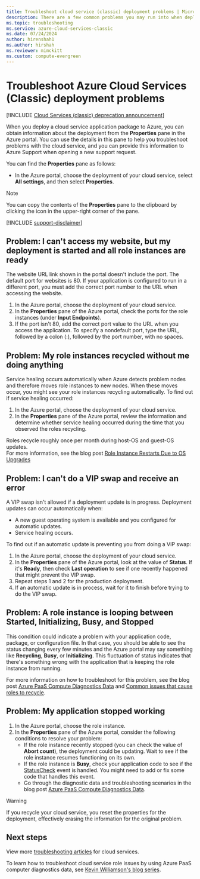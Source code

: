 ```yaml
---
title: Troubleshoot cloud service (classic) deployment problems | Microsoft Docs
description: There are a few common problems you may run into when deploying a cloud service to Azure. This article provides solutions to some of them.
ms.topic: troubleshooting
ms.service: azure-cloud-services-classic
ms.date: 07/24/2024
author: hirenshah1
ms.author: hirshah
ms.reviewer: mimckitt
ms.custom: compute-evergreen
---
```


# Troubleshoot Azure Cloud Services (Classic) deployment problems

[!INCLUDE [Cloud Services (classic) deprecation announcement](includes/deprecation-announcement.md)]

When you deploy a cloud service application package to Azure, you can obtain information about the deployment from the **Properties** pane in the Azure portal. You can use the details in this pane to help you troubleshoot problems with the cloud service, and you can provide this information to Azure Support when opening a new support request.

You can find the **Properties** pane as follows:

* In the Azure portal, choose the deployment of your cloud service, select **All settings**, and then select **Properties**.

> [!NOTE]
> You can copy the contents of the **Properties** pane to the clipboard by clicking the icon in the upper-right corner of the pane.
>
>

[!INCLUDE [support-disclaimer](~/reusable-content/ce-skilling/azure/includes/support-disclaimer.md)]

## Problem: I can't access my website, but my deployment is started and all role instances are ready
The website URL link shown in the portal doesn't include the port. The default port for websites is 80. If your application is configured to run in a different port, you must add the correct port number to the URL when accessing the website.

1. In the Azure portal, choose the deployment of your cloud service.
2. In the **Properties** pane of the Azure portal, check the ports for the role instances (under **Input Endpoints**).
3. If the port isn't 80, add the correct port value to the URL when you access the application. To specify a nondefault port, type the URL, followed by a colon (:), followed by the port number, with no spaces.

## Problem: My role instances recycled without me doing anything
Service healing occurs automatically when Azure detects problem nodes and therefore moves role instances to new nodes. When these moves occur, you might see your role instances recycling automatically. To find out if service healing occurred:

1. In the Azure portal, choose the deployment of your cloud service.
2. In the **Properties** pane of the Azure portal, review the information and determine whether service healing occurred during the time that you observed the roles recycling.

Roles recycle roughly once per month during host-OS and guest-OS updates.  
For more information, see the blog post [Role Instance Restarts Due to OS Upgrades](/archive/blogs/kwill/role-instance-restarts-due-to-os-upgrades)

## Problem: I can't do a VIP swap and receive an error
A VIP swap isn't allowed if a deployment update is in progress. Deployment updates can occur automatically when:

* A new guest operating system is available and you configured for automatic updates.
* Service healing occurs.

To find out if an automatic update is preventing you from doing a VIP swap:

1. In the Azure portal, choose the deployment of your cloud service.
2. In the **Properties** pane of the Azure portal, look at the value of **Status**. If it's **Ready**, then check **Last operation** to see if one recently happened that might prevent the VIP swap.
3. Repeat steps 1 and 2 for the production deployment.
4. If an automatic update is in process, wait for it to finish before trying to do the VIP swap.

## Problem: A role instance is looping between Started, Initializing, Busy, and Stopped
This condition could indicate a problem with your application code, package, or configuration file. In that case, you should be able to see the status changing every few minutes and the Azure portal may say something like **Recycling**, **Busy**, or **Initializing**. This fluctuation of status indicates that there's something wrong with the application that is keeping the role instance from running.

For more information on how to troubleshoot for this problem, see the blog post [Azure PaaS Compute Diagnostics Data](/archive/blogs/kwill/windows-azure-paas-compute-diagnostics-data) and [Common issues that cause roles to recycle](cloud-services-troubleshoot-common-issues-which-cause-roles-recycle.md).

## Problem: My application stopped working
1. In the Azure portal, choose the role instance.
2. In the **Properties** pane of the Azure portal, consider the following conditions to resolve your problem:
   * If the role instance recently stopped (you can check the value of **Abort count**), the deployment could be updating. Wait to see if the role instance resumes functioning on its own.
   * If the role instance is **Busy**, check your application code to see if the [StatusCheck](/previous-versions/azure/reference/ee758135(v=azure.100)) event is handled. You might need to add or fix some code that handles this event.
   * Go through the diagnostic data and troubleshooting scenarios in the blog post [Azure PaaS Compute Diagnostics Data](/archive/blogs/kwill/windows-azure-paas-compute-diagnostics-data).

> [!WARNING]
> If you recycle your cloud service, you reset the properties for the deployment, effectively erasing the information for the original problem.
>
>

## Next steps
View more [troubleshooting articles](./cloud-services-allocation-failures.md) for cloud services.

To learn how to troubleshoot cloud service role issues by using Azure PaaS computer diagnostics data, see [Kevin Williamson's blog series](/archive/blogs/kwill/windows-azure-paas-compute-diagnostics-data).